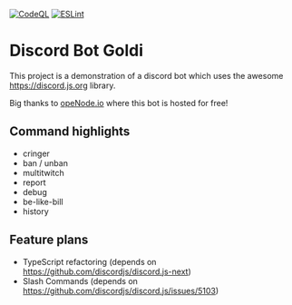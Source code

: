 [![CodeQL](https://github.com/Zerotask/discord-bot-goldi/actions/workflows/codeql-analysis.yml/badge.svg)](https://github.com/Zerotask/discord-bot-goldi/actions/workflows/codeql-analysis.yml)
[![ESLint](https://github.com/Zerotask/discord-bot-goldi/actions/workflows/lint.yml/badge.svg)](https://github.com/Zerotask/discord-bot-goldi/actions/workflows/lint.yml)

# Discord Bot Goldi
This project is a demonstration of a discord bot which uses the awesome https://discord.js.org library.

Big thanks to [opeNode.io](https://www.openode.io/) where this bot is hosted for free!

## Command highlights
- cringer
- ban / unban
- multitwitch
- report
- debug
- be-like-bill
- history

## Feature plans
- TypeScript refactoring (depends on https://github.com/discordjs/discord.js-next)
- Slash Commands (depends on https://github.com/discordjs/discord.js/issues/5103)